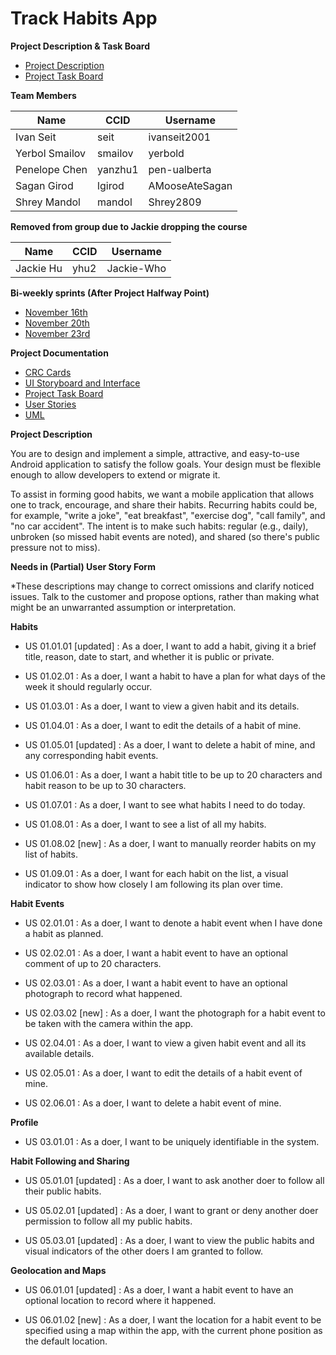 # Track Habits App

**Project Description & Task Board**

* [Project Description](https://eclass.srv.ualberta.ca/mod/page/view.php?id=5607055)
* [Project Task Board](https://github.com/CMPUT301F21T07/CMPUT-301/projects/2)

**Team Members**

| Name          | CCID          | Username      |
| ------------- | ------------- | ------------- |
| Ivan Seit     | seit          | ivanseit2001  |
| Yerbol Smailov| smailov       | yerbold       |
| Penelope Chen | yanzhu1       | pen-ualberta  |
| Sagan Girod   | lgirod        | AMooseAteSagan|
| Shrey Mandol  | mandol        | Shrey2809     |

**Removed from group due to Jackie dropping the course**

| Name          | CCID          | Username      |
| ------------- | ------------- | ------------- |
| Jackie Hu     | yhu2          | Jackie-Who    | 

**Bi-weekly sprints (After Project Halfway Point)**

* [November 16th](https://github.com/CMPUT301F21T07/CMPUT-301/discussions/60)
* [November 20th](https://github.com/CMPUT301F21T07/CMPUT-301/discussions/72)
* [November 23rd](https://github.com/CMPUT301F21T07/CMPUT-301/discussions/82)

**Project Documentation**

* [CRC Cards](https://github.com/CMPUT301F21T07/CMPUT-301/wiki/Part-1-CRC-cards)
* [UI Storyboard and Interface](https://github.com/CMPUT301F21T07/CMPUT-301/wiki/Part-1-Full-UI-Storyboard)
* [Project Task Board](https://github.com/CMPUT301F21T07/CMPUT-301/projects/2)
* [User Stories](https://github.com/CMPUT301F21T07/CMPUT-301/projects/1)
* [UML](https://github.com/CMPUT301F21T07/CMPUT-301/blob/main/doc/Habit%20UML.jpeg)


**Project Description**

You are to design and implement a simple, attractive, and easy-to-use Android application to satisfy the follow goals. Your design must be flexible enough to allow developers to extend or migrate it.

To assist in forming good habits, we want a mobile application that allows one to track, encourage, and share their habits. Recurring habits could be, for example, "write a joke", "eat breakfast", "exercise dog", "call family", and "no car accident". The intent is to make such habits: regular (e.g., daily), unbroken (so missed habit events are noted), and shared (so there's public pressure not to miss).

**Needs in (Partial) User Story Form**

*These descriptions may change to correct omissions and clarify noticed issues. Talk to the customer and propose options, rather than making what might be an unwarranted assumption or interpretation.

**Habits**

* US 01.01.01 [updated] : As a doer, I want to add a habit, giving it a brief title, reason, date to start, and whether it is public or private.

* US 01.02.01 : As a doer, I want a habit to have a plan for what days of the week it should regularly occur.

* US 01.03.01 : As a doer, I want to view a given habit and its details.

* US 01.04.01 : As a doer, I want to edit the details of a habit of mine.

* US 01.05.01 [updated] : As a doer, I want to delete a habit of mine, and any corresponding habit events.

* US 01.06.01 : As a doer, I want a habit title to be up to 20 characters and habit reason to be up to 30 characters.

* US 01.07.01 : As a doer, I want to see what habits I need to do today.

* US 01.08.01 : As a doer, I want to see a list of all my habits.

* US 01.08.02 [new] : As a doer, I want to manually reorder habits on my list of habits.

* US 01.09.01 : As a doer, I want for each habit on the list, a visual indicator to show how closely I am following its plan over time.

**Habit Events**

* US 02.01.01 : As a doer, I want to denote a habit event when I have done a habit as planned.

* US 02.02.01 : As a doer, I want a habit event to have an optional comment of up to 20 characters.

* US 02.03.01 : As a doer, I want a habit event to have an optional photograph to record what happened.

* US 02.03.02 [new] : As a doer, I want the photograph for a habit event to be taken with the camera within the app.

* US 02.04.01 : As a doer, I want to view a given habit event and all its available details.

* US 02.05.01 : As a doer, I want to edit the details of a habit event of mine.

* US 02.06.01 : As a doer, I want to delete a habit event of mine.

**Profile**

* US 03.01.01 : As a doer, I want to be uniquely identifiable in the system.

**Habit Following and Sharing**

* US 05.01.01 [updated] : As a doer, I want to ask another doer to follow all their public habits.

* US 05.02.01 [updated] : As a doer, I want to grant or deny another doer permission to follow all my public habits.

* US 05.03.01 [updated] : As a doer, I want to view the public habits and visual indicators of the other doers I am granted to follow.

**Geolocation and Maps**

* US 06.01.01 [updated] : As a doer, I want a habit event to have an optional location to record where it happened.

* US 06.01.02 [new] : As a doer, I want the location for a habit event to be specified using a map within the app, with the current phone position as the default location.

